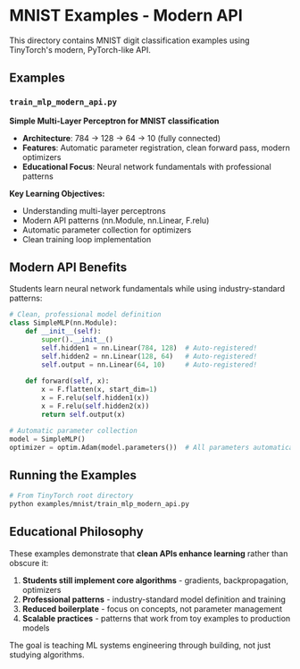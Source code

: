 # MNIST Examples - Modern API

This directory contains MNIST digit classification examples using TinyTorch's modern, PyTorch-like API.

## Examples

### `train_mlp_modern_api.py`
**Simple Multi-Layer Perceptron for MNIST classification**

- **Architecture**: 784 → 128 → 64 → 10 (fully connected)
- **Features**: Automatic parameter registration, clean forward pass, modern optimizers
- **Educational Focus**: Neural network fundamentals with professional patterns

**Key Learning Objectives:**
- Understanding multi-layer perceptrons
- Modern API patterns (nn.Module, nn.Linear, F.relu)
- Automatic parameter collection for optimizers
- Clean training loop implementation

## Modern API Benefits

Students learn neural network fundamentals while using industry-standard patterns:

```python
# Clean, professional model definition
class SimpleMLP(nn.Module):
    def __init__(self):
        super().__init__()
        self.hidden1 = nn.Linear(784, 128)  # Auto-registered!
        self.hidden2 = nn.Linear(128, 64)   # Auto-registered!
        self.output = nn.Linear(64, 10)     # Auto-registered!
    
    def forward(self, x):
        x = F.flatten(x, start_dim=1)
        x = F.relu(self.hidden1(x))
        x = F.relu(self.hidden2(x))
        return self.output(x)

# Automatic parameter collection
model = SimpleMLP()
optimizer = optim.Adam(model.parameters())  # All parameters automatically collected!
```

## Running the Examples

```bash
# From TinyTorch root directory
python examples/mnist/train_mlp_modern_api.py
```

## Educational Philosophy

These examples demonstrate that **clean APIs enhance learning** rather than obscure it:

1. **Students still implement core algorithms** - gradients, backpropagation, optimizers
2. **Professional patterns** - industry-standard model definition and training
3. **Reduced boilerplate** - focus on concepts, not parameter management
4. **Scalable practices** - patterns that work from toy examples to production models

The goal is teaching ML systems engineering through building, not just studying algorithms.